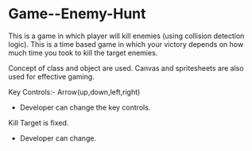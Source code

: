 # Game--Enemy-Hunt
This is a game in which player will kill enemies (using collision detection logic). This is a time based game in which your victory depends on how much time you took to kill the target enemies.

Concept of class and object are used. Canvas and spritesheets are also used for effective gaming.

Key Controls:- Arrow(up,down,left,right)
- Developer can change the key controls.

Kill Target is fixed.
- Developer can change.
